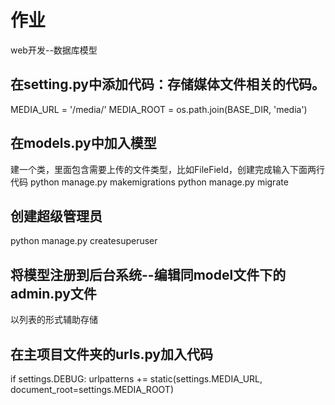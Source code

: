 # 作业 
web开发--数据库模型

## 在setting.py中添加代码：存储媒体文件相关的代码。
MEDIA_URL = '/media/'
MEDIA_ROOT = os.path.join(BASE_DIR, 'media')

## 在models.py中加入模型
建一个类，里面包含需要上传的文件类型，比如FileField，创建完成输入下面两行代码
python manage.py makemigrations 
python manage.py migrate

## 创建超级管理员 
python manage.py createsuperuser

## 将模型注册到后台系统--编辑同model文件下的admin.py文件
以列表的形式辅助存储

## 在主项目文件夹的urls.py加入代码
if settings.DEBUG:
    urlpatterns += static(settings.MEDIA_URL,
                          document_root=settings.MEDIA_ROOT)